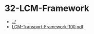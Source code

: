 # 32-LCM-Framework 

* [../](..)
* [LCM-Transport-Framework-100.pdf](LCM-Transport-Framework-100.pdf)
